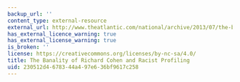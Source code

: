 ```yaml
---
backup_url: ''
content_type: external-resource
external_url: http://www.theatlantic.com/national/archive/2013/07/the-banality-of-richard-cohen-and-racist-profiling/277871/
has_external_licence_warning: true
has_external_license_warning: true
is_broken: ''
license: https://creativecommons.org/licenses/by-nc-sa/4.0/
title: The Banality of Richard Cohen and Racist Profiling
uid: 230512d4-6783-44a4-97e6-36bf9617c258
---
```

